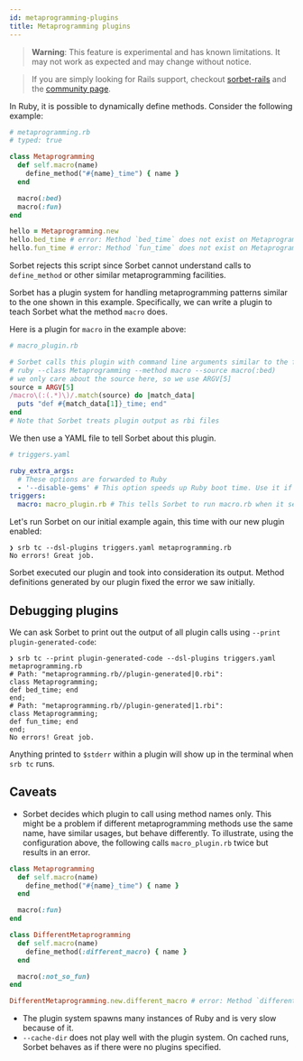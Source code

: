 ```yaml
---
id: metaprogramming-plugins
title: Metaprogramming plugins
---
```


> **Warning**: This feature is experimental and has known limitations. It may
> not work as expected and may change without notice.

> If you are simply looking for Rails support, checkout [sorbet-rails] and the
> [community page].

[sorbet-rails]: https://github.com/chanzuckerberg/sorbet-rails
[community page]: /en/community

In Ruby, it is possible to dynamically define methods. Consider the following
example:

```ruby
# metaprogramming.rb
# typed: true

class Metaprogramming
  def self.macro(name)
    define_method("#{name}_time") { name }
  end

  macro(:bed)
  macro(:fun)
end

hello = Metaprogramming.new
hello.bed_time # error: Method `bed_time` does not exist on Metaprogramming
hello.fun_time # error: Method `fun_time` does not exist on Metaprogramming
```

Sorbet rejects this script since Sorbet cannot understand calls to
`define_method` or other similar metaprogramming facilities.

Sorbet has a plugin system for handling metaprogramming patterns similar to the
one shown in this example. Specifically, we can write a plugin to teach Sorbet
what the method `macro` does.

Here is a plugin for `macro` in the example above:

```ruby
# macro_plugin.rb

# Sorbet calls this plugin with command line arguments similar to the following:
# ruby --class Metaprogramming --method macro --source macro(:bed)
# we only care about the source here, so we use ARGV[5]
source = ARGV[5]
/macro\(:(.*)\)/.match(source) do |match_data|
  puts "def #{match_data[1]}_time; end"
end
# Note that Sorbet treats plugin output as rbi files
```

We then use a YAML file to tell Sorbet about this plugin.

```yaml
# triggers.yaml

ruby_extra_args:
  # These options are forwarded to Ruby
  - '--disable-gems' # This option speeds up Ruby boot time. Use it if you don't need gems
triggers:
  macro: macro_plugin.rb # This tells Sorbet to run macro.rb when it sees a call to `macro`
```

Let's run Sorbet on our initial example again, this time with our new plugin
enabled:

```shell
❯ srb tc --dsl-plugins triggers.yaml metaprogramming.rb
No errors! Great job.
```

Sorbet executed our plugin and took into consideration its output. Method
definitions generated by our plugin fixed the error we saw initially.

## Debugging plugins

We can ask Sorbet to print out the output of all plugin calls using
`--print plugin-generated-code`:

```shell
❯ srb tc --print plugin-generated-code --dsl-plugins triggers.yaml metaprogramming.rb
# Path: "metaprogramming.rb//plugin-generated|0.rbi":
class Metaprogramming;
def bed_time; end
end;
# Path: "metaprogramming.rb//plugin-generated|1.rbi":
class Metaprogramming;
def fun_time; end
end;
No errors! Great job.
```

Anything printed to `$stderr` within a plugin will show up in the terminal when
`srb tc` runs.

## Caveats

- Sorbet decides which plugin to call using method names only. This might be a
  problem if different metaprogramming methods use the same name, have similar
  usages, but behave differently. To illustrate, using the configuration above,
  the following calls `macro_plugin.rb` twice but results in an error.

```ruby
class Metaprogramming
  def self.macro(name)
    define_method("#{name}_time") { name }
  end

  macro(:fun)
end

class DifferentMetaprogramming
  def self.macro(name)
    define_method(:different_macro) { name }
  end

  macro(:not_so_fun)
end

DifferentMetaprogramming.new.different_macro # error: Method `different_macro` does not exist
```

- The plugin system spawns many instances of Ruby and is very slow because of
  it.
- `--cache-dir` does not play well with the plugin system. On cached runs,
  Sorbet behaves as if there were no plugins specified.
